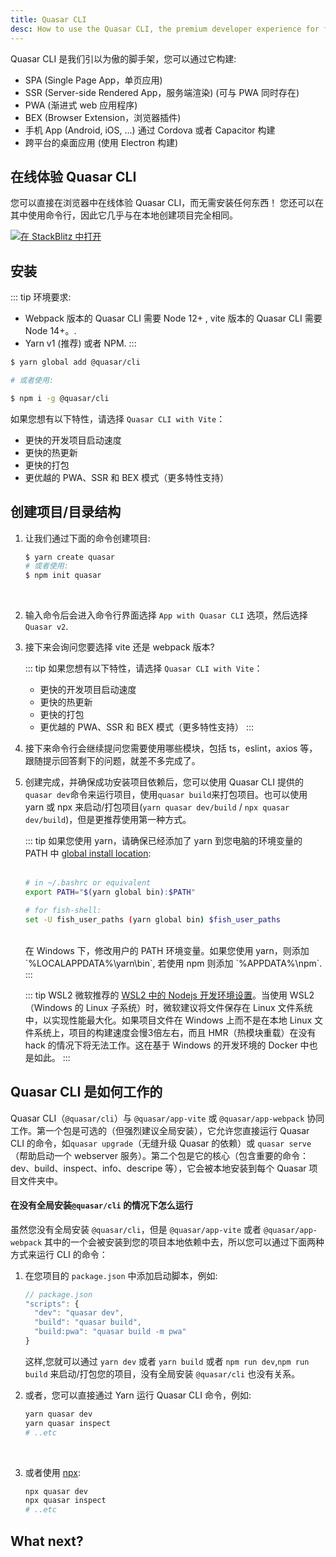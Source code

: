 ```yaml
---
title: Quasar CLI
desc: How to use the Quasar CLI, the premium developer experience for free.
---
```


Quasar CLI 是我们引以为傲的脚手架，您可以通过它构建:

* SPA (Single Page App，单页应用)
* SSR (Server-side Rendered App，服务端渲染) (可与 PWA 同时存在)
* PWA (渐进式 web 应用程序)
* BEX (Browser Extension，浏览器插件)
* 手机 App (Android, iOS, …) 通过 Cordova 或者 Capacitor 构建
* 跨平台的桌面应用 (使用 Electron 构建)

## 在线体验 Quasar CLI

您可以直接在浏览器中在线体验 Quasar CLI，而无需安装任何东西！
您还可以在其中使用命令行，因此它几乎与在本地创建项目完全相同。

[![在 StackBlitz 中打开](https://developer.stackblitz.com/img/open_in_stackblitz.svg)](https://stackblitz.quasar.dev)

## 安装

::: tip 环境要求:
* Webpack 版本的 Quasar CLI 需要 Node 12+ , vite 版本的 Quasar CLI 需要 Node 14+。.
* Yarn v1 (推荐) 或者 NPM.
:::

```bash
$ yarn global add @quasar/cli

# 或者使用:

$ npm i -g @quasar/cli
```

如果您想有以下特性，请选择 `Quasar CLI with Vite`：
* 更快的开发项目启动速度
* 更快的热更新
* 更快的打包
* 更优越的 PWA、SSR 和 BEX 模式（更多特性支持）

<q-btn color="brand-primary" no-caps no-wrap push label="Go to User Interface Components" to="/vue-components" />

## 创建项目/目录结构

1. 让我们通过下面的命令创建项目:

    ```bash
    $ yarn create quasar
    # 或者使用:
    $ npm init quasar
    ```
    <br>

2. 输入命令后会进入命令行界面选择 `App with Quasar CLI` 选项，然后选择 `Quasar v2`.

3. 接下来会询问您要选择 vite 还是 webpack 版本?

    ::: tip 如果您想有以下特性，请选择 `Quasar CLI with Vite`：
    * 更快的开发项目启动速度
    * 更快的热更新
    * 更快的打包
    * 更优越的 PWA、SSR 和 BEX 模式（更多特性支持）
    :::

4. 接下来命令行会继续提问您需要使用哪些模块，包括 ts，eslint，axios 等，跟随提示回答剩下的问题，就差不多完成了。

5. 创建完成，并确保成功安装项目依赖后，您可以使用 Quasar CLI 提供的`quasar dev`命令来运行项目，使用`quasar build`来打包项目。也可以使用 yarn 或 npx 来启动/打包项目(`yarn quasar dev/build` / `npx quasar dev/build`)，但是更推荐使用第一种方式。

    ::: tip
    如果您使用 yarn，请确保已经添加了 yarn 到您电脑的环境变量的 PATH 中 [global install location](https://yarnpkg.com/lang/en/docs/cli/global/):
    <br><br>

    ```bash
    # in ~/.bashrc or equivalent
    export PATH="$(yarn global bin):$PATH"

    # for fish-shell:
    set -U fish_user_paths (yarn global bin) $fish_user_paths
    ```
    <br>
     在 Windows 下，修改用户的 PATH 环境变量。如果您使用 yarn，则添加 `%LOCALAPPDATA%\yarn\bin`, 若使用 npm 则添加 `%APPDATA%\npm`.
    :::

    ::: tip WSL2
    微软推荐的 [WSL2 中的 Nodejs 开发环境设置](https://docs.microsoft.com/en-us/windows/nodejs/setup-on-wsl2)。当使用 WSL2（Windows 的 Linux 子系统）时，微软建议将文件保存在 Linux 文件系统中，以实现性能最大化。如果项目文件在 Windows 上而不是在本地 Linux 文件系统上，项目的构建速度会慢3倍左右，而且 HMR（热模块重载）在没有 hack 的情况下将无法工作。这在基于 Windows 的开发环境的 Docker 中也是如此。
    :::

## Quasar CLI 是如何工作的

Quasar CLI（`@quasar/cli`）与 `@quasar/app-vite` 或 `@quasar/app-webpack` 协同工作。第一个包是可选的（但强烈建议全局安装），它允许您直接运行 Quasar CLI 的命令，如`quasar upgrade`（无缝升级 Quasar 的依赖）或 `quasar serve`（帮助启动一个 webserver 服务）。第二个包是它的核心（包含重要的命令：dev、build、inspect、info、descripe 等），它会被本地安装到每个 Quasar 项目文件夹中。

#### 在没有全局安装`@quasar/cli` 的情况下怎么运行

虽然您没有全局安装 `@quasar/cli`，但是 `@quasar/app-vite` 或者 `@quasar/app-webpack` 其中的一个会被安装到您的项目本地依赖中去，所以您可以通过下面两种方式来运行 CLI 的命令：

1. 在您项目的 `package.json` 中添加启动脚本，例如:
    ```js
    // package.json
    "scripts": {
      "dev": "quasar dev",
      "build": "quasar build",
      "build:pwa": "quasar build -m pwa"
    }
    ```

    这样,您就可以通过 `yarn dev` 或者 `yarn build` 或者 `npm run dev`,`npm run build` 来启动/打包您的项目，没有全局安装 `@quasar/cli` 也没有关系。

2. 或者，您可以直接通过 Yarn 运行 Quasar CLI 命令，例如:

    ```bash
    yarn quasar dev
    yarn quasar inspect
    # ..etc
    ```
    <br>

3. 或者使用 [npx](https://github.com/npm/npx):

    ```bash
    npx quasar dev
    npx quasar inspect
    # ..etc
    ```

## What next?

<q-btn color="brand-primary" no-caps no-wrap push label="去看看 vue 组件" to="/vue-components" />
